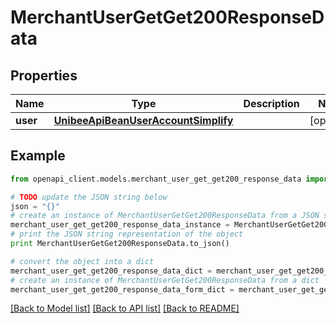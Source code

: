 # MerchantUserGetGet200ResponseData


## Properties

Name | Type | Description | Notes
------------ | ------------- | ------------- | -------------
**user** | [**UnibeeApiBeanUserAccountSimplify**](UnibeeApiBeanUserAccountSimplify.md) |  | [optional] 

## Example

```python
from openapi_client.models.merchant_user_get_get200_response_data import MerchantUserGetGet200ResponseData

# TODO update the JSON string below
json = "{}"
# create an instance of MerchantUserGetGet200ResponseData from a JSON string
merchant_user_get_get200_response_data_instance = MerchantUserGetGet200ResponseData.from_json(json)
# print the JSON string representation of the object
print MerchantUserGetGet200ResponseData.to_json()

# convert the object into a dict
merchant_user_get_get200_response_data_dict = merchant_user_get_get200_response_data_instance.to_dict()
# create an instance of MerchantUserGetGet200ResponseData from a dict
merchant_user_get_get200_response_data_form_dict = merchant_user_get_get200_response_data.from_dict(merchant_user_get_get200_response_data_dict)
```
[[Back to Model list]](../README.md#documentation-for-models) [[Back to API list]](../README.md#documentation-for-api-endpoints) [[Back to README]](../README.md)



